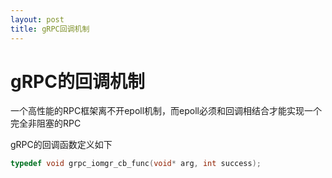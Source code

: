 ```yaml
---
layout: post
title: gRPC回调机制
---
```


# gRPC的回调机制

一个高性能的RPC框架离不开epoll机制，而epoll必须和回调相结合才能实现一个完全非阻塞的RPC

gRPC的回调函数定义如下

``` c
typedef void grpc_iomgr_cb_func(void* arg, int success);
```
